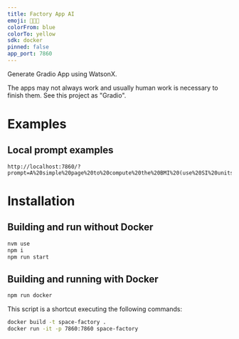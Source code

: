 ```yaml
---
title: Factory App AI
emoji: 🧑‍💻🦙
colorFrom: blue
colorTo: yellow
sdk: docker
pinned: false
app_port: 7860
---
```


Generate Gradio App using WatsonX.

The apps may not always work and usually human work is necessary to finish them.
See this project as "Gradio".

# Examples

## Local prompt examples

```
http://localhost:7860/?prompt=A%20simple%20page%20to%20compute%20the%20BMI%20(use%20SI%20units)
```

# Installation
## Building and run without Docker

```bash
nvm use
npm i
npm run start
```

## Building and running with Docker

```bash
npm run docker
```

This script is a shortcut executing the following commands:

```bash
docker build -t space-factory .
docker run -it -p 7860:7860 space-factory
```
